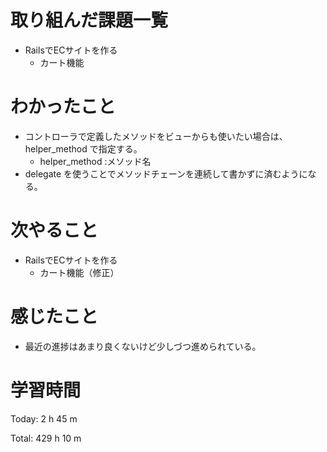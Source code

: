 # 取り組んだ課題一覧
- RailsでECサイトを作る
  - カート機能

# わかったこと
- コントローラで定義したメソッドをビューからも使いたい場合は、helper_method で指定する。
  - helper_method :メソッド名
- delegate を使うことでメソッドチェーンを連続して書かずに済むようになる。

# 次やること
- RailsでECサイトを作る
  - カート機能（修正）

# 感じたこと
- 最近の進捗はあまり良くないけど少しづつ進められている。

# 学習時間
Today: 2 h 45 m

Total: 429 h 10 m
